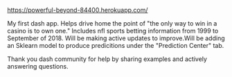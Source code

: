
https://powerful-beyond-84400.herokuapp.com/

My first dash app. Helps drive home the point of "the only way to win in a casino is to own one." 
Includes nfl sports betting information from 1999 to September of 2018. Will be making  active updates to improve.Will be adding an Sklearn model to produce predicitions under the "Prediction Center" tab. 



Thank you dash community for help by sharing examples and actively answering questions. 


